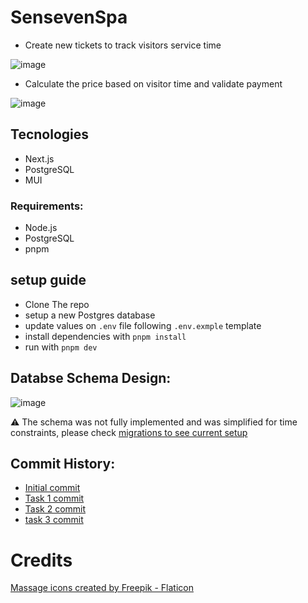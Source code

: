 # SensevenSpa

- Create new tickets to track visitors service time

![image](https://github.com/Josehower/senseven-spa/assets/61600906/294a21ab-f259-485d-863f-a53b7cf359b2)

- Calculate the price based on visitor time and validate payment

![image](https://github.com/Josehower/senseven-spa/assets/61600906/765ce029-bba0-47c2-b398-30632350253d)

## Tecnologies

- Next.js
- PostgreSQL
- MUI

### Requirements:

- Node.js
- PostgreSQL
- pnpm

## setup guide

- Clone The repo
- setup a new Postgres database
- update values on `.env` file following `.env.exmple` template
- install dependencies with `pnpm install`
- run with `pnpm dev`

## Databse Schema Design:

![image](https://github.com/Josehower/senseven-spa/assets/61600906/1b149c31-89f3-49d7-bb60-4ba992baf574)

⚠️ The schema was not fully implemented and was simplified for time constraints, please check [migrations to see current setup](https://github.com/Josehower/senseven-spa/blob/main/migrations/create-table-tickets.ts)

## Commit History:

- [Initial commit](https://github.com/Josehower/senseven-spa/tree/08921eb1df64dc2f88c0f60e9a1b89b532776851)
- [Task 1 commit](https://github.com/Josehower/senseven-spa/tree/d24cf9aa6ea075b4da547de4964ca0a1b2b4c288)
- [Task 2 commit](https://github.com/Josehower/senseven-spa/tree/7b210351908030059b5925383e4c88db0363ed60)
- [task 3 commit](https://github.com/Josehower/senseven-spa/tree/2ce9fec732cc93a24d1af64db427c365f8c82667)

# Credits

<a href="https://www.flaticon.com/free-icons/massage" title="massage icons">Massage icons created by Freepik - Flaticon</a>
